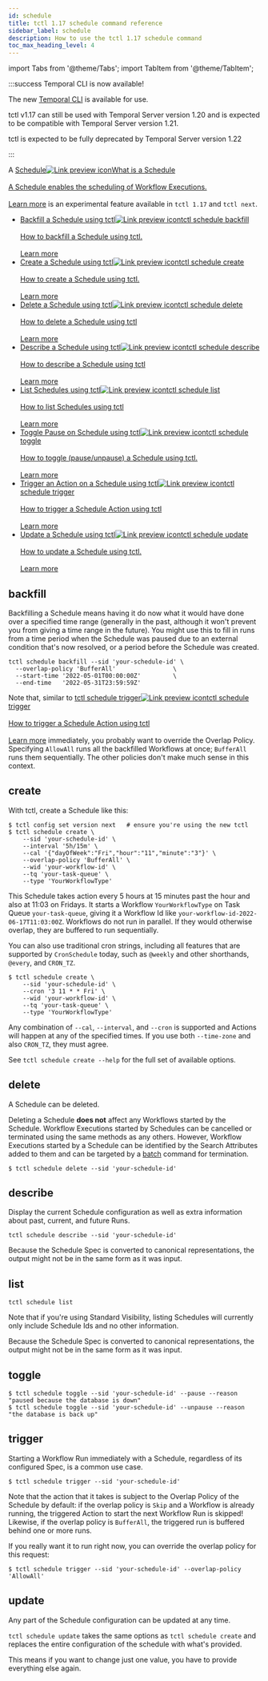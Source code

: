 ```yaml
---
id: schedule
title: tctl 1.17 schedule command reference
sidebar_label: schedule
description: How to use the tctl 1.17 schedule command
toc_max_heading_level: 4
---
```


<!-- THIS FILE IS GENERATED. DO NOT EDIT THIS FILE DIRECTLY -->

import Tabs from '@theme/Tabs';
import TabItem from '@theme/TabItem';

:::success Temporal CLI is now available!

The new [Temporal CLI](/cli) is available for use.

tctl v1.17 can still be used with Temporal Server version 1.20 and is expected to be compatible with Temporal Server version 1.21.

tctl is expected to be fully deprecated by Temporal Server version 1.22

:::

A <a class="tdlp" href="/workflows#schedule">Schedule<span class="tdlpiw"><img src="/img/link-preview-icon.svg" alt="Link preview icon" /></span><span class="tdlpc"><span class="tdlppt">What is a Schedule</span><br /><br /><span class="tdlppd">A Schedule enables the scheduling of Workflow Executions.</span><span class="tdlplm"><br /><br /><a class="tdlplma" href="/workflows#schedule">Learn more</a></span></span></a> is an experimental feature available in `tctl 1.17` and `tctl next`.

- <a class="tdlp" href="#backfill">Backfill a Schedule using tctl<span class="tdlpiw"><img src="/img/link-preview-icon.svg" alt="Link preview icon" /></span><span class="tdlpc"><span class="tdlppt">tctl schedule backfill</span><br /><br /><span class="tdlppd">How to backfill a Schedule using tctl.</span><span class="tdlplm"><br /><br /><a class="tdlplma" href="#backfill">Learn more</a></span></span></a>
- <a class="tdlp" href="#create">Create a Schedule using tctl<span class="tdlpiw"><img src="/img/link-preview-icon.svg" alt="Link preview icon" /></span><span class="tdlpc"><span class="tdlppt">tctl schedule create</span><br /><br /><span class="tdlppd">How to create a Schedule using tctl.</span><span class="tdlplm"><br /><br /><a class="tdlplma" href="#create">Learn more</a></span></span></a>
- <a class="tdlp" href="#delete">Delete a Schedule using tctl<span class="tdlpiw"><img src="/img/link-preview-icon.svg" alt="Link preview icon" /></span><span class="tdlpc"><span class="tdlppt">tctl schedule delete</span><br /><br /><span class="tdlppd">How to delete a Schedule using tctl</span><span class="tdlplm"><br /><br /><a class="tdlplma" href="#delete">Learn more</a></span></span></a>
- <a class="tdlp" href="#describe">Describe a Schedule using tctl<span class="tdlpiw"><img src="/img/link-preview-icon.svg" alt="Link preview icon" /></span><span class="tdlpc"><span class="tdlppt">tctl schedule describe</span><br /><br /><span class="tdlppd">How to describe a Schedule using tctl</span><span class="tdlplm"><br /><br /><a class="tdlplma" href="#describe">Learn more</a></span></span></a>
- <a class="tdlp" href="#list">List Schedules using tctl<span class="tdlpiw"><img src="/img/link-preview-icon.svg" alt="Link preview icon" /></span><span class="tdlpc"><span class="tdlppt">tctl schedule list</span><br /><br /><span class="tdlppd">How to list Schedules using tctl</span><span class="tdlplm"><br /><br /><a class="tdlplma" href="#list">Learn more</a></span></span></a>
- <a class="tdlp" href="#toggle">Toggle Pause on Schedule using tctl<span class="tdlpiw"><img src="/img/link-preview-icon.svg" alt="Link preview icon" /></span><span class="tdlpc"><span class="tdlppt">tctl schedule toggle</span><br /><br /><span class="tdlppd">How to toggle (pause/unpause) a Schedule using tctl.</span><span class="tdlplm"><br /><br /><a class="tdlplma" href="#toggle">Learn more</a></span></span></a>
- <a class="tdlp" href="#trigger">Trigger an Action on a Schedule using tctl<span class="tdlpiw"><img src="/img/link-preview-icon.svg" alt="Link preview icon" /></span><span class="tdlpc"><span class="tdlppt">tctl schedule trigger</span><br /><br /><span class="tdlppd">How to trigger a Schedule Action using tctl</span><span class="tdlplm"><br /><br /><a class="tdlplma" href="#trigger">Learn more</a></span></span></a>
- <a class="tdlp" href="#update">Update a Schedule using tctl<span class="tdlpiw"><img src="/img/link-preview-icon.svg" alt="Link preview icon" /></span><span class="tdlpc"><span class="tdlppt">tctl schedule update</span><br /><br /><span class="tdlppd">How to update a Schedule using tctl.</span><span class="tdlplm"><br /><br /><a class="tdlplma" href="#update">Learn more</a></span></span></a>

## backfill

Backfilling a Schedule means having it do now what it would have done over a specified time range (generally in the past, although it won't prevent you from giving a time range in the future).
You might use this to fill in runs from a time period when the Schedule was paused due to an external condition that's now resolved, or a period before the Schedule was created.

```shell
tctl schedule backfill --sid 'your-schedule-id' \
  --overlap-policy 'BufferAll'                \
  --start-time '2022-05-01T00:00:00Z'         \
  --end-time   '2022-05-31T23:59:59Z'
```

Note that, similar to <a class="tdlp" href="#trigger">tctl schedule trigger<span class="tdlpiw"><img src="/img/link-preview-icon.svg" alt="Link preview icon" /></span><span class="tdlpc"><span class="tdlppt">tctl schedule trigger</span><br /><br /><span class="tdlppd">How to trigger a Schedule Action using tctl</span><span class="tdlplm"><br /><br /><a class="tdlplma" href="#trigger">Learn more</a></span></span></a> immediately, you probably want to override the Overlap Policy.
Specifying `AllowAll` runs all the backfilled Workflows at once; `BufferAll` runs them sequentially.
The other policies don't make much sense in this context.

## create

With tctl, create a Schedule like this:

```shell
$ tctl config set version next   # ensure you're using the new tctl
$ tctl schedule create \
    --sid 'your-schedule-id' \
    --interval '5h/15m' \
    --cal '{"dayOfWeek":"Fri","hour":"11","minute":"3"}' \
    --overlap-policy 'BufferAll' \
    --wid 'your-workflow-id' \
    --tq 'your-task-queue' \
    --type 'YourWorkflowType'
```

This Schedule takes action every 5 hours at 15 minutes past the hour and also at 11:03 on Fridays.
It starts a Workflow `YourWorkflowType` on Task Queue `your-task-queue`, giving it a Workflow Id like `your-workflow-id-2022-06-17T11:03:00Z`.
Workflows do not run in parallel.
If they would otherwise overlap, they are buffered to run sequentially.

You can also use traditional cron strings, including all features that are supported by `CronSchedule` today, such as `@weekly` and other shorthands, `@every`, and `CRON_TZ`.

```shell
$ tctl schedule create \
    --sid 'your-schedule-id' \
    --cron '3 11 * * Fri' \
    --wid 'your-workflow-id' \
    --tq 'your-task-queue' \
    --type 'YourWorkflowType'
```

Any combination of `--cal`, `--interval`, and `--cron` is supported and Actions will happen at any of the specified times.
If you use both `--time-zone` and also `CRON_TZ`, they must agree.

See `tctl schedule create --help` for the full set of available options.

## delete

A Schedule can be deleted.

Deleting a Schedule **does not** affect any Workflows started by the Schedule.
Workflow Executions started by Schedules can be cancelled or terminated using the same methods as any others.
However, Workflow Executions started by a Schedule can be identified by the Search Attributes added to them and can be targeted by a [batch](/tctl-v1/batch/) command for termination.

```shell
$ tctl schedule delete --sid 'your-schedule-id'
```

## describe

Display the current Schedule configuration as well as extra information about past, current, and future Runs.

```shell
tctl schedule describe --sid 'your-schedule-id'
```

Because the Schedule Spec is converted to canonical representations, the output might not be in the same form as it was input.

## list

```shell
tctl schedule list
```

Note that if you're using Standard Visibility, listing Schedules will currently only include Schedule Ids and no other information.

Because the Schedule Spec is converted to canonical representations, the output might not be in the same form as it was input.

## toggle

```shell
$ tctl schedule toggle --sid 'your-schedule-id' --pause --reason "paused because the database is down"
$ tctl schedule toggle --sid 'your-schedule-id' --unpause --reason "the database is back up"
```

## trigger

Starting a Workflow Run immediately with a Schedule, regardless of its configured Spec, is a common use case.

```shell
$ tctl schedule trigger --sid 'your-schedule-id'
```

Note that the action that it takes is subject to the Overlap Policy of the Schedule by default: if the overlap policy is `Skip` and a Workflow is already running, the triggered Action to start the next Workflow Run is skipped!
Likewise, if the overlap policy is `BufferAll`, the triggered run is buffered behind one or more runs.

If you really want it to run right now, you can override the overlap policy for this request:

```shell
$ tctl schedule trigger --sid 'your-schedule-id' --overlap-policy 'AllowAll'
```

## update

Any part of the Schedule configuration can be updated at any time.

`tctl schedule update` takes the same options as `tctl schedule create` and replaces the entire configuration of the schedule with what's provided.

This means if you want to change just one value, you have to provide everything else again.

